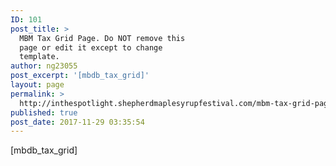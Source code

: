 ```yaml
---
ID: 101
post_title: >
  MBM Tax Grid Page. Do NOT remove this
  page or edit it except to change
  template.
author: ng23055
post_excerpt: '[mbdb_tax_grid]'
layout: page
permalink: >
  http://inthespotlight.shepherdmaplesyrupfestival.com/mbm-tax-grid-page-do-not-remove-this-page-or-edit-it-except-to-change-template
published: true
post_date: 2017-11-29 03:35:54
---
```

[mbdb_tax_grid]